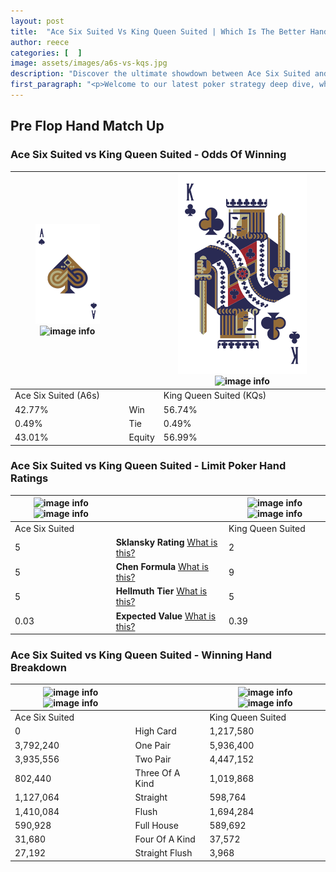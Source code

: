 ```yaml
---
layout: post
title:  "Ace Six Suited Vs King Queen Suited | Which Is The Better Hand In Poker? A Complete Guide"
author: reece
categories: [  ]
image: assets/images/a6s-vs-kqs.jpg
description: "Discover the ultimate showdown between Ace Six Suited and King Queen Suited in poker! Uncover the odds, strategies, and scenarios where one hand triumphs over the other. Get ready to up your poker game with this thrilling analysis."
first_paragraph: "<p>Welcome to our latest poker strategy deep dive, where we're pitting two distinct hands against each other in a high-stakes showdown: Ace Six Suited vs King Queen Suited.</p><p>In the dynamic world of poker, every decision counts, and knowing which hand holds the upper hand is key to your success at the table.</p><p>In this article, we'll dissect these two hands, explore the scenarios where one dominates the other, and equip you with the knowledge to make strategic choices that can tip the odds in your favor.</p><p>Get ready to unravel the intriguing dynamics of these poker hands and elevate your game to new heights.</p>"
---
```




[comment]: # (sp0)

## Pre Flop Hand Match Up

<div class="table hand-ratings" markdown="1"> 



### Ace Six Suited vs King Queen Suited - Odds Of Winning


    
| ![image info](assets/images/hand1/A.png) ![image info](assets/images/hand1/6s.png) |  | ![image info](assets/images/hand2/K.png) ![image info](assets/images/hand2/qs.png) |
| -------- | -------- | -------- |
| Ace Six Suited (A6s) |  | King Queen Suited (KQs) |
| 42.77% | Win | 56.74% |
| 0.49% | Tie | 0.49% |
| 43.01% | Equity | 56.99% |




[comment]: # (sp1)



### Ace Six Suited vs King Queen Suited - Limit Poker Hand Ratings


    
| ![image info](https://www.riverpairs.com/assets/images/hand1/A.png) ![image info](https://www.riverpairs.com/assets/images/hand1/6s.png) |  | ![image info](https://www.riverpairs.com/assets/images/hand2/K.png) ![image info](https://www.riverpairs.com/assets/images/hand2/qs.png) |
| -------- | -------- | -------- |
| Ace Six Suited |  | King Queen Suited |
| 5 | **Sklansky Rating** [What is this?](/sklansky-rating-explained) | 2 |
| 5 | **Chen Formula** [What is this?](/chen-formula-explained) | 9 |
| 5 | **Hellmuth Tier** [What is this?](/Hellmuth-tier-explained) | 5 |
| 0.03 | **Expected Value** [What is this?](/expected-value-explained) | 0.39 |




[comment]: # (sp2)



### Ace Six Suited vs King Queen Suited - Winning Hand Breakdown


    
| ![image info](https://www.riverpairs.com/assets/images/hand1/A.png) ![image info](https://www.riverpairs.com/assets/images/hand1/6s.png) |  | ![image info](https://www.riverpairs.com/assets/images/hand2/K.png) ![image info](https://www.riverpairs.com/assets/images/hand2/qs.png) |
| -------- | -------- | -------- |
| Ace Six Suited |  | King Queen Suited |
| 0 | High Card | 1,217,580 |
| 3,792,240 | One Pair | 5,936,400 |
| 3,935,556 | Two Pair | 4,447,152 |
| 802,440 | Three Of A Kind | 1,019,868 |
| 1,127,064 | Straight | 598,764 |
| 1,410,084 | Flush | 1,694,284 |
| 590,928 | Full House | 589,692 |
| 31,680 | Four Of A Kind | 37,572 |
| 27,192 | Straight Flush | 3,968 |




[comment]: # (sp3)



</div>

[comment]: # (sp4)



[comment]: # (sp5)


